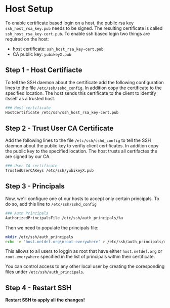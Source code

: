 # Host Setup
To enable certificate based login on a host, the public rsa key `ssh_host_rsa_key.pub` needs to be signed. The resulting certificate is called `ssh_host_rsa_key-cert.pub`. To enable ssh based login two things are required on the host:
* host certificate: `ssh_host_rsa_key-cert.pub`
* CA public key: `yubikeyX.pub`

## Step 1 - Host Certifiacte
To tell the SSH daemon about the certificate add the following configuration lines to the file `/etc/ssh/sshd_config`. In addition copy the certificate to the specified location. The host sends this certificate to the client to identify itsself as a trusted host. 
```bash
### Host certificate
HostCertificate /etc/ssh/ssh_host_rsa_key-cert.pub
```

## Step 2 - Trust User CA Certificate
Add the following lines to the file `/etc/ssh/sshd_config` to tell the SSH daemon about the public key to verifiy client certificates. In addition copy the public key to the specified location. The host trusts all certifactes the are signed by our CA.
```bash
### User CA certificate
TrustedUserCAKeys /etc/ssh/yubikeyX.pub
```

## Step 3 - Principals
Now, we'll configure one of our hosts to accept only certain principals. To do so, add this line to `/etc/ssh/sshd_config`
```bash
### Auth Principals
AuthorizedPrincipalsFile /etc/ssh/auth_principals/%u
```
Then we need to populate the principals file:
```bash
mkdir /etc/ssh/auth_principals
echo -e 'host.netdef.org\nroot-everywhere' > /etc/ssh/auth_principals/root
```
This allows to all users to loggin as root that have either `host.netdef.org` or `root-everywhere` specified in the list of principals within their certificate.  

You can control access to any other local user by creating the coresponding files under `/etc/ssh/auth_principals`.

## Step 4 - Restart SSH
**Restart SSH to apply all the changes!**